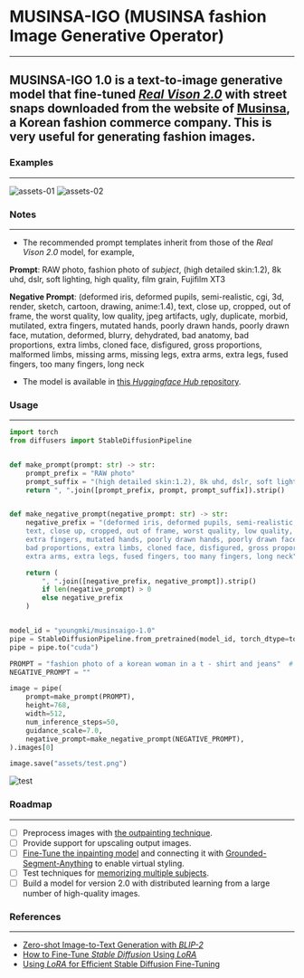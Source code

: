 # MUSINSA-IGO (MUSINSA fashion Image Generative Operator)
- - -
## MUSINSA-IGO 1.0 is a text-to-image generative model that fine-tuned [*Real Vison 2.0*](https://huggingface.co/SG161222/Realistic_Vision_V2.0) with street snaps downloaded from the website of [Musinsa](https://www.musinsa.com/app/), a Korean fashion commerce company. This is very useful for generating fashion images.

### Examples
- - -
![assets-01](assets/assets-01.png)
![assets-02](assets/assets-02.png)
### Notes
- - -
* The recommended prompt templates inherit from those of the *Real Vison 2.0* model, for example,  

**Prompt**: RAW photo, fashion photo of *subject*, (high detailed skin:1.2), 8k uhd, dslr, soft lighting, high quality, film grain, Fujifilm XT3
  
**Negative Prompt**: (deformed iris, deformed pupils, semi-realistic, cgi, 3d, render, sketch, cartoon, drawing, anime:1.4), text, close up, cropped, out of frame, the worst quality, low quality, jpeg artifacts, ugly, duplicate, morbid, mutilated, extra fingers, mutated hands, poorly drawn hands, poorly drawn face, mutation, deformed, blurry, dehydrated, bad anatomy, bad proportions, extra limbs, cloned face, disfigured, gross proportions, malformed limbs, missing arms, missing legs, extra arms, extra legs, fused fingers, too many fingers, long neck

* The model is available in [this *Huggingface Hub* repository](https://huggingface.co/youngmki/musinsaigo-1.0).

### Usage
- - -
```python
import torch
from diffusers import StableDiffusionPipeline


def make_prompt(prompt: str) -> str:
    prompt_prefix = "RAW photo"
    prompt_suffix = "(high detailed skin:1.2), 8k uhd, dslr, soft lighting, high quality, film grain, Fujifilm XT3"
    return ", ".join([prompt_prefix, prompt, prompt_suffix]).strip()


def make_negative_prompt(negative_prompt: str) -> str:
    negative_prefix = "(deformed iris, deformed pupils, semi-realistic, cgi, 3d, render, sketch, cartoon, drawing, anime:1.4), \
    text, close up, cropped, out of frame, worst quality, low quality, jpeg artifacts, ugly, duplicate, morbid, mutilated, \
    extra fingers, mutated hands, poorly drawn hands, poorly drawn face, mutation, deformed, blurry, dehydrated, bad anatomy, \
    bad proportions, extra limbs, cloned face, disfigured, gross proportions, malformed limbs, missing arms, missing legs, \
    extra arms, extra legs, fused fingers, too many fingers, long neck"

    return (
        ", ".join([negative_prefix, negative_prompt]).strip()
        if len(negative_prompt) > 0
        else negative_prefix
    )


model_id = "youngmki/musinsaigo-1.0"
pipe = StableDiffusionPipeline.from_pretrained(model_id, torch_dtype=torch.float16)
pipe = pipe.to("cuda")

PROMPT = "fashion photo of a korean woman in a t - shirt and jeans"  # Write your prompt here.
NEGATIVE_PROMPT = ""

image = pipe(
    prompt=make_prompt(PROMPT),
    height=768,
    width=512,
    num_inference_steps=50,
    guidance_scale=7.0,
    negative_prompt=make_negative_prompt(NEGATIVE_PROMPT),
).images[0]

image.save("assets/test.png")
```
![test](assets/test.png)

### Roadmap

---
- [ ] Preprocess images with [the outpainting technique](https://github.com/fenglinglwb/MAT).
- [ ] Provide support for upscaling output images.
- [ ] [Fine-Tune the inpainting model](https://github.com/huggingface/diffusers/blob/main/examples/research_projects/dreambooth_inpaint/train_dreambooth_inpaint_lora.py) and connecting it with [Grounded-Segment-Anything](https://github.com/IDEA-Research/Grounded-Segment-Anything) to enable virtual styling.
- [ ] Test techniques for [memorizing multiple subjects](https://github.com/huggingface/diffusers/blob/main/examples/research_projects/multi_subject_dreambooth/train_multi_subject_dreambooth.py).
- [ ] Build a model for version 2.0 with distributed learning from a large number of high-quality images.

### References

---
* [Zero-shot Image-to-Text Generation with *BLIP-2*](https://huggingface.co/blog/blip-2?fbclid=IwAR1iTzu7a_2zSv6dyeQt2dlgEtPFDQTfcvXoudOgeVMDin4IGP8fUz61ZL8)  
* [How to Fine-Tune *Stable Diffusion* Using *LoRA*](https://ngwaifoong92.medium.com/how-to-fine-tune-stable-diffusion-using-lora-85690292c6a8)   
* [Using *LoRA* for Efficient Stable Diffusion Fine-Tuning](https://huggingface.co/blog/lora)
